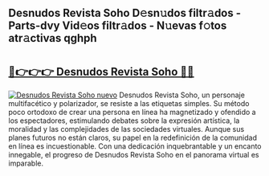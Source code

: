 ## Desnudos Revista Soho D𝚎sn𝚞dos filtr𝚊dos - Parts-dvy Vid𝚎os filtr𝚊dos - N𝚞evas f𝚘tos atr𝚊ctivas qghph

# <h2><a href="http://mb3k80t.tromn.icu/?c=Desnudos+Revista+Soho">🔗👉👉👉 Desnudos Revista Soho 🔗🔗</a></h2>

[![Desnudos Revista Soho nuevo](https://i.imgur.com/pEAQMta.gif)](http://mb3k80t.tromn.icu/?c=Desnudos+Revista+Soho)
Desnudos Revista Soho, un personaje multifacético y polarizador, se resiste a las etiquetas simples. Su método poco ortodoxo de crear una persona en línea ha magnetizado y ofendido a los espectadores, estimulando debates sobre la expresión artística, la moralidad y las complejidades de las sociedades virtuales. Aunque sus planes futuros no están claros, su papel en la redefinición de la comunidad en línea es incuestionable. Con una dedicación inquebrantable y un encanto innegable, el progreso de Desnudos Revista Soho en el panorama virtual es imparable.
